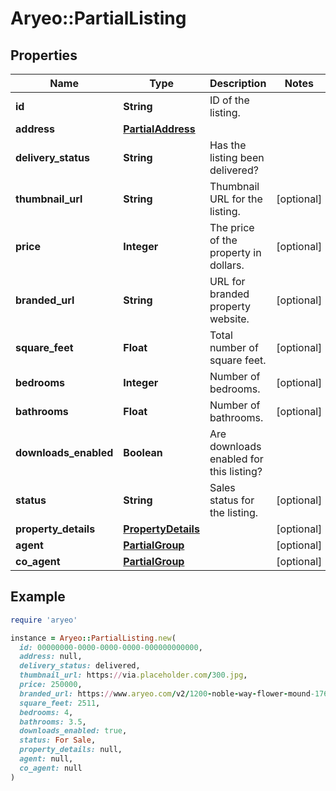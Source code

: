 # Aryeo::PartialListing

## Properties

| Name | Type | Description | Notes |
| ---- | ---- | ----------- | ----- |
| **id** | **String** | ID of the listing. |  |
| **address** | [**PartialAddress**](PartialAddress.md) |  |  |
| **delivery_status** | **String** | Has the listing been delivered? |  |
| **thumbnail_url** | **String** | Thumbnail URL for the listing. | [optional] |
| **price** | **Integer** | The price of the property in dollars. | [optional] |
| **branded_url** | **String** | URL for branded property website. | [optional] |
| **square_feet** | **Float** | Total number of square feet. | [optional] |
| **bedrooms** | **Integer** | Number of bedrooms. | [optional] |
| **bathrooms** | **Float** | Number of bathrooms. | [optional] |
| **downloads_enabled** | **Boolean** | Are downloads enabled for this listing? |  |
| **status** | **String** | Sales status for the listing. | [optional] |
| **property_details** | [**PropertyDetails**](PropertyDetails.md) |  | [optional] |
| **agent** | [**PartialGroup**](PartialGroup.md) |  | [optional] |
| **co_agent** | [**PartialGroup**](PartialGroup.md) |  | [optional] |

## Example

```ruby
require 'aryeo'

instance = Aryeo::PartialListing.new(
  id: 00000000-0000-0000-0000-000000000000,
  address: null,
  delivery_status: delivered,
  thumbnail_url: https://via.placeholder.com/300.jpg,
  price: 250000,
  branded_url: https://www.aryeo.com/v2/1200-noble-way-flower-mound-1760/branded,
  square_feet: 2511,
  bedrooms: 4,
  bathrooms: 3.5,
  downloads_enabled: true,
  status: For Sale,
  property_details: null,
  agent: null,
  co_agent: null
)
```

